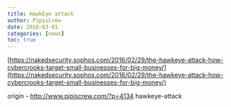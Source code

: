 ```yaml
---
title: HawkEye attack
author: PipisCrew
date: 2016-03-01
categories: [news]
toc: true
---
```


[https://nakedsecurity.sophos.com/2016/02/29/the-hawkeye-attack-how-cybercrooks-target-small-businesses-for-big-money/](https://nakedsecurity.sophos.com/2016/02/29/the-hawkeye-attack-how-cybercrooks-target-small-businesses-for-big-money/)

origin - http://www.pipiscrew.com/?p=4134 hawkeye-attack
